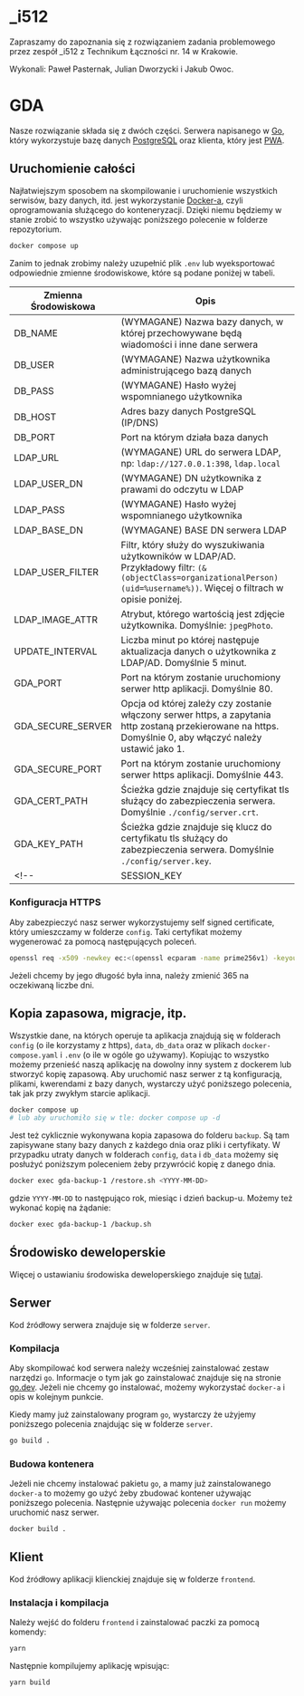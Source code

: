 # _i512

Zapraszamy do zapoznania się z rozwiązaniem zadania problemowego przez zespół
_i512 z Technikum Łączności nr. 14 w Krakowie.

Wykonali: Paweł Pasternak, Julian Dworzycki i Jakub Owoc.

# GDA

Nasze rozwiązanie składa się z dwóch części. Serwera napisanego
w [Go](https://go.dev/), który wykorzystuje bazę danych
[PostgreSQL](https://www.postgresql.org/) oraz klienta, który jest
[PWA](https://developer.mozilla.org/en-US/docs/Web/Progressive_web_apps).

## Uruchomienie całości

Najłatwiejszym sposobem na skompilowanie i uruchomienie wszystkich serwisów,
bazy danych, itd. jest wykorzystanie [Docker-a](https://www.docker.com), czyli
oprogramowania służącego do konteneryzacji. Dzięki niemu będziemy w stanie
zrobić to wszystko używając poniższego polecenie w folderze repozytorium.

```sh
docker compose up
```

Zanim to jednak zrobimy należy uzupełnić plik `.env` lub wyeksportować
odpowiednie zmienne środowiskowe, które są podane poniżej w tabeli.

| Zmienna Środowiskowa | Opis                                                                                                                                                                       |
|----------------------|----------------------------------------------------------------------------------------------------------------------------------------------------------------------------|
| DB_NAME              | (WYMAGANE) Nazwa bazy danych, w której przechowywane będą wiadomości i inne dane serwera                                                                                   |
| DB_USER              | (WYMAGANE) Nazwa użytkownika administrującego bazą danych                                                                                                                  |
| DB_PASS              | (WYMAGANE) Hasło wyżej wspomnianego użytkownika                                                                                                                            |
| DB_HOST              | Adres bazy danych PostgreSQL (IP/DNS)                                                                                                                                      |
| DB_PORT              | Port na którym działa baza danych                                                                                                                                          |
| LDAP_URL             | (WYMAGANE) URL do serwera LDAP, np: `ldap://127.0.0.1:398`, `ldap.local`                                                                                                   |
| LDAP_USER_DN         | (WYMAGANE) DN użytkownika z prawami do odczytu w LDAP                                                                                                                      |
| LDAP_PASS            | (WYMAGANE) Hasło wyżej wspomnianego użytkownika                                                                                                                            |
| LDAP_BASE_DN         | (WYMAGANE) BASE DN serwera LDAP                                                                                                                                            |
| LDAP_USER_FILTER     | Filtr, który służy do wyszukiwania użytkowników w LDAP/AD. Przykładowy filtr: `(&(objectClass=organizationalPerson)(uid=%username%))`. Więcej o filtrach w opisie poniżej. |
| LDAP_IMAGE_ATTR      | Atrybut, którego wartością jest zdjęcie użytkownika. Domyślnie: `jpegPhoto`.                                                                                               |
| UPDATE_INTERVAL      | Liczba minut po której następuje aktualizacja danych o użytkownika z LDAP/AD. Domyślnie 5 minut.                                                                           |
| GDA_PORT             | Port na którym zostanie uruchomiony serwer http aplikacji. Domyślnie 80.                                                                                                   |
| GDA_SECURE_SERVER    | Opcja od której zależy czy zostanie włączony serwer https, a zapytania http zostaną przekierowane na https. Domyślnie 0, aby włączyć należy ustawić jako 1.                |
| GDA_SECURE_PORT      | Port na którym zostanie uruchomiony serwer https aplikacji. Domyślnie 443.                                                                                                 |
| GDA_CERT_PATH        | Ścieżka gdzie znajduje się certyfikat tls służący do zabezpieczenia serwera. Domyślnie `./config/server.crt`.                                                              |
| GDA_KEY_PATH         | Ścieżka gdzie znajduje się klucz do certyfikatu tls służący do zabezpieczenia serwera. Domyślnie `./config/server.key`.                                                    |
<!-- | SESSION_KEY          | (WYMAGANE) Klucz (tekst) używany do szyfrowania sesji użytkowników w bazie danych                                                                                          | -->

### Konfiguracja HTTPS

<!-- in future automate this process in app -->
Aby zabezpieczyć nasz serwer wykorzystujemy self signed certificate, który
umieszczamy w folderze `config`. Taki certyfikat możemy wygenerować za pomocą
następujących poleceń.

```sh
openssl req -x509 -newkey ec:<(openssl ecparam -name prime256v1) -keyout server.key -out server.crt -days 365
```

Jeżeli chcemy by jego długość była inna, należy zmienić 365 na oczekiwaną liczbe
dni.


## Kopia zapasowa, migracje, itp. 

Wszystkie dane, na których operuje ta aplikacja znajdują się w folderach
`config` (o ile korzystamy z https), `data`, `db_data` oraz w plikach 
`docker-compose.yaml` i `.env` (o ile w ogóle go używamy). Kopiując to wszystko
możemy przenieść naszą aplikację na dowolny inny system z dockerem lub stworzyć
kopię zapasową. Aby uruchomić nasz serwer z tą konfiguracją, plikami, kwerendami 
z bazy danych, wystarczy użyć poniższego polecenia, tak jak przy zwykłym starcie
aplikacji.

```sh
docker compose up
# lub aby uruchomiło się w tle: docker compose up -d
```

Jest też cyklicznie wykonywana kopia zapasowa do folderu `backup`. Są tam
zapisywane stany bazy danych z każdego dnia oraz pliki i certyfikaty.
W przypadku utraty danych w folderach `config`, `data` i `db_data` możemy się
posłużyć poniższym poleceniem żeby przywrócić kopię z danego dnia.

```sh
docker exec gda-backup-1 /restore.sh <YYYY-MM-DD>
```

gdzie `YYYY-MM-DD` to następująco rok, miesiąc i dzień backup-u. Możemy też
wykonać kopię na żądanie:

```sh
docker exec gda-backup-1 /backup.sh
```

## Środowisko deweloperskie

Więcej o ustawianiu środowiska deweloperskiego znajduje się [tutaj](./docs/DevEnvironment.md).

## Serwer

Kod źródłowy serwera znajduje się w folderze `server`.

### Kompilacja

Aby skompilować kod serwera należy wcześniej zainstalować zestaw narzędzi `go`.
Informacje o tym jak go zainstalować znajduje się na stronie
[go.dev](https://go.dev/doc/install). Jeżeli nie chcemy go instalować, możemy
wykorzystać `docker-a` i opis w kolejnym punkcie.

Kiedy mamy już zainstalowany program `go`, wystarczy że użyjemy poniższego
polecenia znajdując się w folderze `server`.

```sh
go build .
```

### Budowa kontenera

Jeżeli nie chcemy instalować pakietu `go`, a mamy już zainstalowanego `docker-a`
to możemy go użyć żeby zbudować kontener używając poniższego polecenia.
Następnie używając polecenia `docker run` możemy uruchomić nasz serwer.

```sh
docker build .
```

## Klient

Kod źródłowy aplikacji klienckiej znajduje się w folderze `frontend`.

### Instalacja i kompilacja

Należy wejść do folderu `frontend` i zainstalować paczki za pomocą komendy:

```sh
yarn
```

Następnie kompilujemy aplikację wpisując:

```sh
yarn build
```

